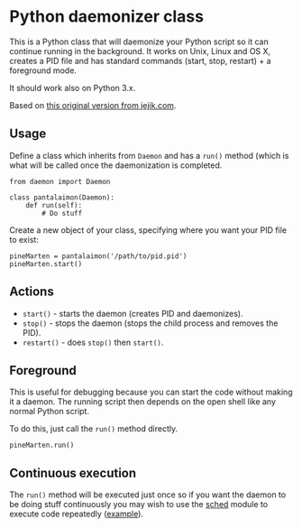 Python daemonizer class
====================

This is a Python class that will daemonize your Python script so it can continue running in the background. It works on Unix, Linux and OS X, creates a PID file and has standard commands (start, stop, restart) + a foreground mode.

It should work also on Python 3.x.

Based on [this original version from jejik.com](http://www.jejik.com/articles/2007/02/a_simple_unix_linux_daemon_in_python/).

Usage
---------------------

Define a class which inherits from `Daemon` and has a `run()` method (which is what will be called once the daemonization is completed.

	from daemon import Daemon
	
	class pantalaimon(Daemon):
		def run(self):
			# Do stuff
			
Create a new object of your class, specifying where you want your PID file to exist:

	pineMarten = pantalaimon('/path/to/pid.pid')
	pineMarten.start()

Actions
---------------------

* `start()` - starts the daemon (creates PID and daemonizes).
* `stop()` - stops the daemon (stops the child process and removes the PID).
* `restart()` - does `stop()` then `start()`.

Foreground
---------------------

This is useful for debugging because you can start the code without making it a daemon. The running script then depends on the open shell like any normal Python script.

To do this, just call the `run()` method directly.

	pineMarten.run()

Continuous execution
---------------------

The `run()` method will be executed just once so if you want the daemon to be doing stuff continuously you may wish to use the [sched][1] module to execute code repeatedly ([example][2]).


  [1]: http://docs.python.org/library/sched.html
  [2]: https://github.com/serverdensity/sd-agent/blob/master/agent.py#L339
